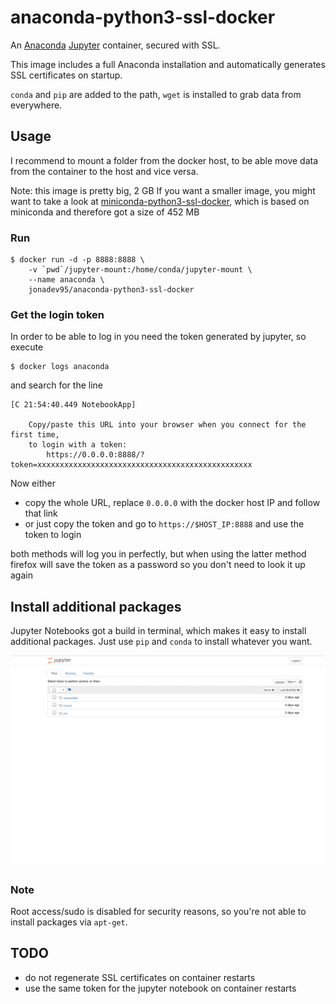 # anaconda-python3-ssl-docker
An [Anaconda](https://www.anaconda.com/) [Jupyter](http://jupyter.org/) container, secured with SSL.

This image includes a full Anaconda installation and automatically generates SSL certificates on startup.

`conda` and `pip` are added to the path, `wget` is installed to grab data from everywhere.

## Usage

I recommend to mount a folder from the docker host, to be able move data from the container to the host and vice versa.

Note: this image is pretty big, 2 GB
If you want a smaller image, you might want to take a look at [miniconda-python3-ssl-docker](https://github.com/sauercrowd/miniconda-python3-ssl-docker), which is based on miniconda and therefore got a size of 452 MB

### Run

```
$ docker run -d -p 8888:8888 \
    -v `pwd`/jupyter-mount:/home/conda/jupyter-mount \
    --name anaconda \
    jonadev95/anaconda-python3-ssl-docker
```

### Get the login token

In order to be able to log in you need the token generated by jupyter, so execute
```
$ docker logs anaconda
```

and search for the line
```
[C 21:54:40.449 NotebookApp] 
    
    Copy/paste this URL into your browser when you connect for the first time,
    to login with a token:
        https://0.0.0.0:8888/?token=xxxxxxxxxxxxxxxxxxxxxxxxxxxxxxxxxxxxxxxxxxxxxxxx
```

Now either

- copy the whole URL, replace `0.0.0.0` with the docker host IP and follow that link
- or just copy the token and go to `https://$HOST_IP:8888` and use the token to login 

both methods will log you in perfectly, but when using the latter method firefox will save the token as a password so you don't need to look it up again

## Install additional packages

Jupyter Notebooks got a build in terminal, which makes it easy to install additional packages. Just use `pip` and `conda` to install whatever you want.

![](pip_conda.gif)

### Note
Root access/sudo is disabled for security reasons, so you're not able to install packages via `apt-get`.

## TODO

- do not regenerate SSL certificates on container restarts
- use the same token for the jupyter notebook on container restarts